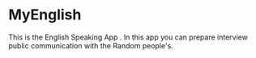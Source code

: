 # MyEnglish
This is the English Speaking App . In this app you can prepare interview public communication with the Random people's.
